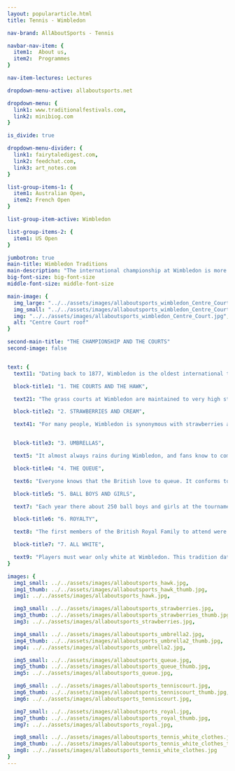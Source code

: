 ```yaml
---
layout: populararticle.html
title: Tennis - Wimbledon

nav-brand: AllAboutSports - Tennis

navbar-nav-item: {
  item1:  About us,
  item2:  Programmes
}

nav-item-lectures: Lectures

dropdown-menu-active: allaboutsports.net

dropdown-menu: {
  link1: www.traditionalfestivals.com,
  link2: minibiog.com
}

is_divide: true

dropdown-menu-divider: {
  link1: fairytaledigest.com,
  link2: feedchat.com,
  link3: art_notes.com
}

list-group-items-1: {
  item1: Australian Open,
  item2: French Open
}

list-group-item-active: Wimbledon

list-group-items-2: {
  item1: US Open
}

jumbotron: true
main-title: Wimbledon Traditions
main-description: "The international championship at Wimbledon is more than just a lawn tennis tournament. It is also a Great British tradition.  Read on to explore the major traditions of Wimbledon, in detail."
big-font-size: big-font-size
middle-font-size: middle-font-size

main-image: {
  img_large: "../../assets/images/allaboutsports_wimbledon_Centre_Court_large.jpg",
  img_small: "../../assets/images/allaboutsports_wimbledon_Centre_Court_small.jpg",
  img: "../../assets/images/allaboutsports_wimbledon_Centre_Court.jpg",
  alt: "Centre Court roof"
}

second-main-title: "THE CHAMPIONSHIP AND THE COURTS"
second-image: false


text: {
  text11: "Dating back to 1877, Wimbledon is the oldest international tennis event in the world. Of course, it is also one of the four Grand Slams - the most important tennis championships in the world. The other three are the US Open (which dates back to 1881), the French open (1891) and the Australian Open, first held in 1905. Of the four Grand Slams, however, only Wimbledon had any international significance prior to 1924. Wimbledon is also the only one of the Grand Slams which is still played on a natural surface – grass. The US and Australian championships moved to artificial (hard) courts in 1975 and 1988 respectively, whilst the French have always played on clay.",

  block-title1: "1. THE COURTS AND THE HAWK",

  text21: "The grass courts at Wimbledon are maintained to very high standards. They are 100% pure rye grass, which is cut to exactly one third of an inch (or eight millimetres) in height. Because the courts are natural, they are also more unpredictable than artificial surfaces. The game on grass is very fast, and balls can bounce in unexpected ways because of the underlying ground. However, the grass courts bring special problems- not the least of which are pigeons and other wild birds. They are kept away from the courts by a very important member of the Wimbledon team- a hawk. The current hawk is called Rufus, who became famous in his own right when he was stolen from a parked van in 2012. He was found three days later in a nearby park. Rufus flies round the courts three mornings a week during tournaments, and once a week during the rest of the year.",

  block-title2: "2. STRAWBERRIES AND CREAM",

  text41: "For many people, Wimbledon is synonymous with strawberries and cream. It is said that Cardinal Wolsey, secretary to King Henry VIII, was the first to add cream to his strawberries, way back in the 1500s; and they have been consumed together at the tournament since 1884. During the tournament fortnight, spectators typically consume 28 tons of strawberries and 7,000 litres of thick double cream.",


  block-title3: "3. UMBRELLAS",

  text5: "It almost always rains during Wimbledon, and fans know to come with optimism and a big umbrella. Since 1922, every tournament except for 7 has been interrupted at least once by England's wet summer weather. However, on Centre Court the rain is no longer a problem. A special roof, which opens and closes in just 10 minutes, was installed in 2009. The show must go on!",

  block-title4: "4. THE QUEUE",

  text6: "Everyone knows that the British love to queue. It conforms to a national sense of fairness - and is undeniably more civilised than the uncertainty and unfairness of unordered chaos. Thousands of fans camp overnight in the queue, in the hope of getting tickets for the next day's tournament. There is a Wimbledon Code of Conduct for queuing, which says that those queuing must be present in person, and may not place things in the queue to hold their place. Unpaid volunteer Stewards keep the queue in order, and enforce the code of conduct.",

  block-title5: "5. BALL BOYS AND GIRLS",

  text7: "Each year there about 250 ball boys and girls at the tournament. Their average age is 15, and they must recover the balls which go out of play. They are chosen from local schools, and must work very hard for the privilege. They train from February to June, for two hours a session, four times a week. They must be experts on tennis, and must also learn how to stand and move correctly on the delicate grass court.",

  block-title6: "6. ROYALTY",

  text8: "The first members of the British Royal Family to attend were George, Prince of Wales and his wife Mary, in 1907, three years before he became King George V. Rain interrupted their visit. In the last century, Royals were ardent supporters of Wimbledon Championships. The famous Princess Diana, before her sudden demise, was often seen as a spectator at Wimbledon matches. The Queen is presently the sponsor of the All England Club and the Duke of Kent is its presiding president.",

  block-title7: "7. ALL WHITE",

  text9: "Players must wear only white at Wimbledon. This tradition dates back to the 1880s, but until 1963 it was merely a tradition. In that year, it became a rule. Umpires, linesmen and ball boys and girls wear official outfits in navy blue and cream, designed by Ralph Lauren in 2006."
}

images: {
  img1_small: ../../assets/images/allaboutsports_hawk.jpg,
  img1_thumb: ../../assets/images/allaboutsports_hawk_thumb.jpg,
  img1: ../../assets/images/allaboutsports_hawk.jpg,

  img3_small: ../../assets/images/allaboutsports_strawberries.jpg,
  img3_thumb: ../../assets/images/allaboutsports_strawberries_thumb.jpg,
  img3: ../../assets/images/allaboutsports_strawberries.jpg,

  img4_small: ../../assets/images/allaboutsports_umbrella2.jpg,
  img4_thumb: ../../assets/images/allaboutsports_umbrella2_thumb.jpg,
  img4: ../../assets/images/allaboutsports_umbrella2.jpg,

  img5_small: ../../assets/images/allaboutsports_queue.jpg,
  img5_thumb: ../../assets/images/allaboutsports_queue_thumb.jpg,
  img5: ../../assets/images/allaboutsports_queue.jpg,

  img6_small: ../../assets/images/allaboutsports_tenniscourt.jpg,
  img6_thumb: ../../assets/images/allaboutsports_tenniscourt_thumb.jpg,
  img6: ../../assets/images/allaboutsports_tenniscourt.jpg,

  img7_small: ../../assets/images/allaboutsports_royal.jpg,
  img7_thumb: ../../assets/images/allaboutsports_royal_thumb.jpg,
  img7: ../../assets/images/allaboutsports_royal.jpg,

  img8_small: ../../assets/images/allaboutsports_tennis_white_clothes.jpg,
  img8_thumb: ../../assets/images/allaboutsports_tennis_white_clothes_thumb.jpg,
  img8: ../../assets/images/allaboutsports_tennis_white_clothes.jpg
}
---
```

